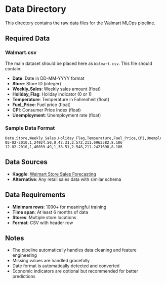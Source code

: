 # Data Directory

This directory contains the raw data files for the Walmart MLOps pipeline.

## Required Data

### Walmart.csv
The main dataset should be placed here as `Walmart.csv`. This file should contain:

- **Date**: Date in DD-MM-YYYY format
- **Store**: Store ID (integer)
- **Weekly_Sales**: Weekly sales amount (float)
- **Holiday_Flag**: Holiday indicator (0 or 1)
- **Temperature**: Temperature in Fahrenheit (float)
- **Fuel_Price**: Fuel price (float)
- **CPI**: Consumer Price Index (float)
- **Unemployment**: Unemployment rate (float)

### Sample Data Format
```csv
Date,Store,Weekly_Sales,Holiday_Flag,Temperature,Fuel_Price,CPI,Unemployment
05-02-2010,1,24924.50,0,42.31,2.572,211.0963582,8.106
12-02-2010,1,46039.49,1,38.51,2.548,211.2421698,8.106
```

## Data Sources

- **Kaggle**: [Walmart Store Sales Forecasting](https://www.kaggle.com/c/walmart-recruiting-store-sales-forecasting)
- **Alternative**: Any retail sales data with similar schema

## Data Requirements

- **Minimum rows**: 1000+ for meaningful training
- **Time span**: At least 6 months of data
- **Stores**: Multiple store locations
- **Format**: CSV with header row

## Notes

- The pipeline automatically handles data cleaning and feature engineering
- Missing values are handled gracefully
- Date format is automatically detected and converted
- Economic indicators are optional but recommended for better predictions
